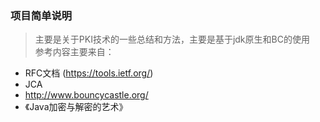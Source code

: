 ### 项目简单说明
>主要是关于PKI技术的一些总结和方法，主要是基于jdk原生和BC的使用      
>参考内容主要来自：
 *  RFC文档 (https://tools.ietf.org/)
 *  JCA
 *  http://www.bouncycastle.org/
 *  《Java加密与解密的艺术》